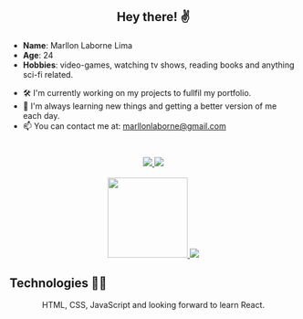 ## <p align="center"> Hey there! ✌️</p>

* **Name**: Marllon Laborne Lima
* **Age**: 24
* **Hobbies**: video-games, watching tv shows, reading books and anything sci-fi related.

- 🛠️ I'm currently working on my projects to fullfil my portfolio.
- 🚀 I'm always learning new things and getting a better version of me each day.
- 📫 You can contact me at: marllonlaborne@gmail.com
#
<div align="center">
  <a href="https://www.linkedin.com/in/marllonlaborne/" target="_blank">
    <img src="https://img.shields.io/badge/linkedin-%230077B5.svg?style=for-the-badge&logo=linkedin&logoColor=white">
  </a>
  <a href="mailto:marllonlaborne@gmail.com" target="_blank">
      <img src="https://img.shields.io/badge/Gmail-D14836?style=for-the-badge&logo=gmail&logoColor=white"
  </a>
</div>
<br>
<div align="center">
  <a href="https://github.com/marllonlaborne">
    <img height="140em" src="https://github-readme-stats.vercel.app/api?username=marllonlaborne&theme=codeSTACKr&show_icons=true&count_private=true&include_all_commits=true">
    <img src="https://github-readme-stats.vercel.app/api/top-langs/?username=marllonlaborne&theme=codeSTACKr&layout=compact">
  </a>
</div>
    

## Technologies 👨‍💻

<p align="center"> HTML, CSS, JavaScript and looking forward to learn React.</p>
